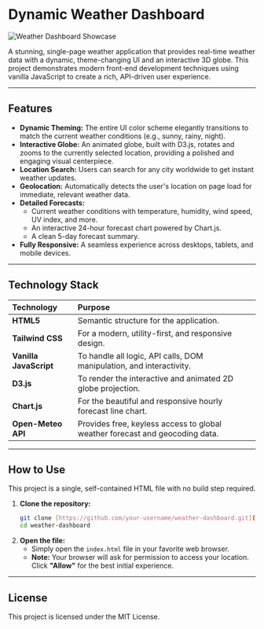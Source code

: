 # Dynamic Weather Dashboard

![Weather Dashboard Showcase](https://placehold.co/1200x600/6b7280/f9fafb?text=Weather+Dashboard)

A stunning, single-page weather application that provides real-time weather data with a dynamic, theme-changing UI and an interactive 3D globe. This project demonstrates modern front-end development techniques using vanilla JavaScript to create a rich, API-driven user experience.

---

## Features

- **Dynamic Theming:** The entire UI color scheme elegantly transitions to match the current weather conditions (e.g., sunny, rainy, night).
- **Interactive Globe:** An animated globe, built with D3.js, rotates and zooms to the currently selected location, providing a polished and engaging visual centerpiece.
- **Location Search:** Users can search for any city worldwide to get instant weather updates.
- **Geolocation:** Automatically detects the user's location on page load for immediate, relevant weather data.
- **Detailed Forecasts:**
    - Current weather conditions with temperature, humidity, wind speed, UV index, and more.
    - An interactive 24-hour forecast chart powered by Chart.js.
    - A clean 5-day forecast summary.
- **Fully Responsive:** A seamless experience across desktops, tablets, and mobile devices.

---

## Technology Stack

| Technology | Purpose |
| :--- | :--- |
| **HTML5** | Semantic structure for the application. |
| **Tailwind CSS** | For a modern, utility-first, and responsive design. |
| **Vanilla JavaScript** | To handle all logic, API calls, DOM manipulation, and interactivity. |
| **D3.js** | To render the interactive and animated 2D globe projection. |
| **Chart.js** | For the beautiful and responsive hourly forecast line chart. |
| **Open-Meteo API** | Provides free, keyless access to global weather forecast and geocoding data. |

---

## How to Use

This project is a single, self-contained HTML file with no build step required.

1.  **Clone the repository:**
    ```bash
    git clone [https://github.com/your-username/weather-dashboard.git](https://github.com/your-username/weather-dashboard.git)
    cd weather-dashboard
    ```
2.  **Open the file:**
    - Simply open the `index.html` file in your favorite web browser.
    - **Note:** Your browser will ask for permission to access your location. Click **"Allow"** for the best initial experience.

---

## License

This project is licensed under the MIT License.
